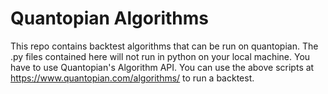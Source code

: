 # Quantopian Algorithms

This repo contains backtest algorithms that can be run on quantopian. The .py files contained here will not run in python on your local machine. You have to use Quantopian's Algorithm API. You can use the above scripts at https://www.quantopian.com/algorithms/ to run a backtest.